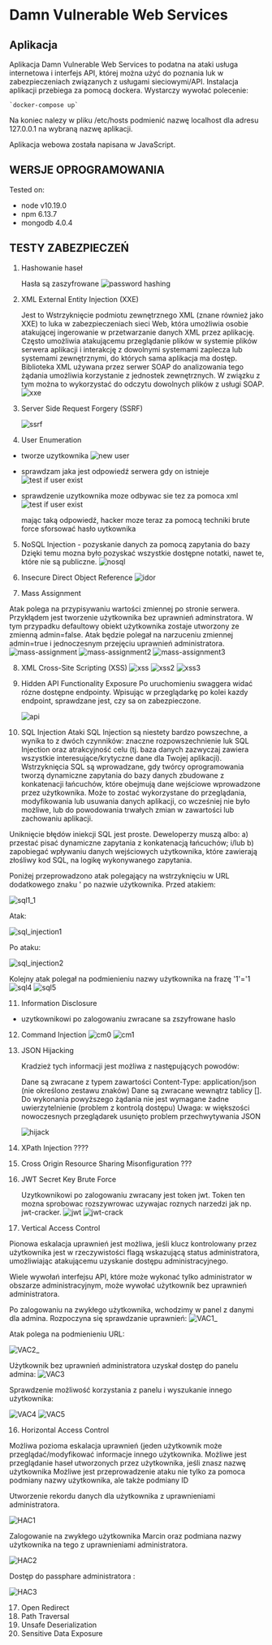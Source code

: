 # Damn Vulnerable Web Services

## Aplikacja
Aplikacja Damn Vulnerable Web Services to podatna na ataki usługa internetowa i interfejs API, której można użyć do poznania luk w zabezpieczeniach związanych z usługami sieciowymi/API.
Instalacja aplikacji przebiega za pomocą dockera. Wystarczy wywołać polecenie:
```
`docker-compose up`
```
Na koniec nalezy w pliku /etc/hosts podmienić nazwę localhost dla adresu 127.0.0.1 na wybraną nazwę aplikacji.

Aplikacja webowa została napisana w JavaScript.

## WERSJE OPROGRAMOWANIA

Tested on:
* node v10.19.0
* npm 6.13.7
* mongodb 4.0.4


## TESTY ZABEZPIECZEŃ

1. Hashowanie haseł

    Hasła są zaszyfrowane
    ![password hashing](resources/password.png)

2. XML External Entity Injection (XXE)

    Jest to Wstrzyknięcie podmiotu zewnętrznego XML (znane również jako XXE) to luka w zabezpieczeniach sieci Web, która umożliwia osobie atakującej ingerowanie w przetwarzanie danych XML przez aplikację. Często umożliwia atakującemu przeglądanie plików w systemie plików serwera aplikacji i interakcję z dowolnymi systemami zaplecza lub systemami zewnętrznymi, do których sama aplikacja ma dostęp.
    Biblioteka XML używana przez serwer SOAP do analizowania tego żądania umożliwia korzystanie z jednostek zewnętrznych. W związku z tym można to wykorzystać do odczytu dowolnych plików z usługi SOAP.
   ![xxe](resources/xxe.png)

3. Server Side Request Forgery (SSRF)

    ![ssrf](resources/ssrf.png)

4. User Enumeration

* tworze uzytkownika
    ![new user](resources/create-user.png)
* sprawdzam jaka jest odpowiedź serwera gdy on istnieje
    ![test if user exist](resources/test-user.png)


* sprawdzenie uzytkownika moze odbywac sie tez za pomoca xml
    ![test if user exist](resources/test-user1.png)

    mając taką odpowiedź, hacker moze teraz za pomocą techniki brute force sforsować hasło uytkownika

5. NoSQL Injection - pozyskanie danych za pomocą zapytania do bazy
    Dzięki temu mozna było pozyskać wszystkie dostępne notatki, nawet te, które nie są publiczne.
    ![nosql](resources/nosql.png)

6. Insecure Direct Object Reference
    ![idor](resources/idor.png)

7. Mass Assignment

Atak polega na przypisywaniu wartości zmiennej po stronie serwera.
Przykłądem jest tworzenie użytkownika bez uprawnień adminstratora. 
W tym przypadku defaultowy obiekt użytkownika zostaje utworzony ze zmienną admin=false.
Atak będzie polegał na narzuceniu zmiennej admin=true i jednoczesnym przejęciu uprawnień administratora.
![mass-assignment](resources/mass-assignment.png)
![mass-assignment2](resources/mass-assignment2.png)
![mass-assignment3](resources/mass-assignment3.png)

8. XML Cross-Site Scripting (XSS)
    ![xss](resources/xss.png)
    ![xss2](resources/xss2.png)
    ![xss3](resources/xss3.png)

9. Hidden API Functionality Exposure
    Po uruchomieniu swaggera widać rózne dostępne endpointy. Wpisując w przeglądarkę po kolei kazdy endpoint, sprawdzane jest, czy sa on zabezpieczone.

    ![api](resources/api.png)


10. SQL Injection
Ataki SQL Injection są niestety bardzo powszechne, a wynika to z dwóch czynników:
znaczne rozpowszechnienie luk SQL Injection oraz atrakcyjność celu (tj. baza danych zazwyczaj zawiera wszystkie interesujące/krytyczne dane dla Twojej aplikacji). Wstrzyknięcia SQL są wprowadzane, gdy twórcy oprogramowania tworzą dynamiczne zapytania do bazy danych zbudowane z konkatenacji łańcuchów, które obejmują dane wejściowe wprowadzone przez użytkownika. Może to zostać wykorzystane do przeglądania, modyfikowania lub usuwania danych aplikacji, co wcześniej nie było możliwe, lub do powodowania trwałych zmian w zawartości lub zachowaniu aplikacji.

Uniknięcie błędów iniekcji SQL jest proste. Deweloperzy muszą albo: 
a) przestać pisać dynamiczne zapytania z konkatenacją łańcuchów;
i/lub
b) zapobiegać wpływaniu danych wejściowych użytkownika, które zawierają złośliwy kod SQL, na logikę wykonywanego zapytania.

Poniżej przeprowadzono atak polegający na wstrzyknięciu w URL dodatkowego znaku ' po nazwie użytkownika.
Przed atakiem:


![sql1_1](resources/sql1_1.png)

Atak:

![sql_injection1](resources/sql_injection1.png)


Po ataku:

![sql_injection2](resources/sql_injection2.png)


Kolejny atak polegał na podmienieniu nazwy użytkownika na frazę '1'='1
![sql4](resources/sql4.png)
![sql5](resources/sql5_2.png)




11. Information Disclosure
* uzytkownikowi po zalogowaniu zwracane sa zszyfrowane haslo




12. Command Injection
    ![cm0](resources/cm0.png)
    ![cm1](resources/cm1.png)


13. JSON Hijacking

    Kradzież tych informacji jest możliwa z następujących powodów:

    Dane są zwracane z typem zawartości Content-Type: application/json (nie określono zestawu znaków)
    Dane są zwracane wewnątrz tablicy [].
    Do wykonania powyższego żądania nie jest wymagane żadne uwierzytelnienie (problem z kontrolą dostępu)
    Uwaga: w większości nowoczesnych przeglądarek usunięto problem przechwytywania JSON

    ![hijack](resources/hijack.png)

14. XPath Injection ????

15. Cross Origin Resource Sharing Misonfiguration ???


16. JWT Secret Key Brute Force

    Uzytkownikowi po zalogowaniu zwracany jest token jwt. Token ten mozna sprobowac rozszywrowac uzywajac roznych narzedzi jak np. jwt-cracker.
    ![jwt](resources/jwt.png)
    ![jwt-crack](resources/jwt-crack.png)


15. Vertical Access Control

Pionowa eskalacja uprawnień jest możliwa, jeśli klucz kontrolowany przez użytkownika jest w rzeczywistości  flagą wskazującą status administratora, umożliwiając atakującemu uzyskanie dostępu administracyjnego.

Wiele wywołań interfejsu API, które może wykonać tylko administrator w obszarze administracyjnym, może wywołać użytkownik bez uprawnień administratora.

Po zalogowaniu na zwykłego użytkownika, wchodzimy w panel z danymi dla admina. Rozpoczyna się sprawdzanie uprawnień:
![VAC1_](resources/VAC1_.png)

Atak polega na podmienieniu URL:

![VAC2_](resources/VAC2_.png)

Użytkownik bez uprawnień administratora uzyskał dostęp do panelu admina:
![VAC3](resources/VAC3.png)

Sprawdzenie możliwość korzystania z panelu i wyszukanie innego użytkownika:

![VAC4](resources/VAC4.png)
![VAC5](resources/VAC5.png)

16. Horizontal Access Control

Możliwa pozioma eskalacja uprawnień (jeden użytkownik może przeglądać/modyfikować informacje innego użytkownika.
Możliwe jest przeglądanie haseł utworzonych przez użytkownika, jeśli znasz nazwę użytkownika
Możliwe jest przeprowadzenie ataku nie tylko za pomoca podmiany nazwy użytkownika, ale także podmiany ID

Utworzenie rekordu danych dla użytkownika z uprawnieniami administratora.

![HAC1](resources/HAC1.png)

Zalogowanie na zwykłego użytkownika Marcin oraz podmiana nazwy użytkownika na tego z uprawnieniami administratora.

![HAC2](resources/HAC2.png)

Dostęp do passphare administratora :

![HAC3](resources/HAC3.png)

17. Open Redirect
18. Path Traversal
19. Unsafe Deserialization
20. Sensitive Data Exposure